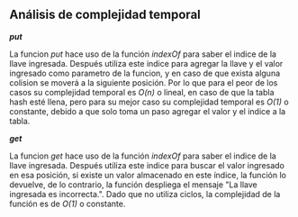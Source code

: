 ## Análisis de complejidad temporal

***put***

La funcion *put* hace uso de la función *indexOf* para saber el indice de la llave ingresada. Después utiliza este indice para agregar la llave y el valor ingresado como parametro de la funcion, y en caso de que exista alguna colision se moverá a la siguiente posición. Por lo que para el peor de los casos su complejidad temporal es *O(n)* o lineal, en caso de que la tabla hash esté llena, pero para su mejor caso su complejidad temporal es *O(1)* o constante, debido a que solo toma un paso agregar el valor y el indice a la tabla.

***get***

La funcion *get* hace uso de la función *indexOf* para saber el indice de la llave ingresada. Después utiliza este indice para buscar el valor ingresado en esa posición, si existe un valor almacenado en este índice, la función lo devuelve, de lo contrario, la función despliega el mensaje "La llave ingresada es incorrecta.". Dado que no utiliza ciclos, la complejidad de la función es de *O(1)* o constante.
